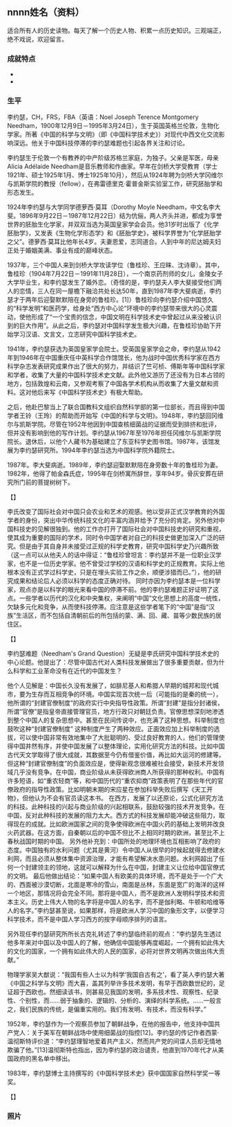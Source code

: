 ## nnnn姓名（资料）

适合所有人的历史读物。每天了解一个历史人物、积累一点历史知识。三观端正，绝不戏说，欢迎留言。  

### 成就特点

- ​
- ​


### 生平

李约瑟，CH，FRS，FBA（英语：Noel Joseph Terence Montgomery Needham，1900年12月9日－1995年3月24日），生于英国英格兰伦敦，生物化学家。所著《中国的科学与文明》（即《中国科学技术史》）对现代中西文化交流影响深远。他关于中国科技停滞的李约瑟难题也引起各界关注和讨论。



李约瑟生于伦敦一个有教养的中产阶级苏格兰家庭，为独子。父亲是军医，母亲Alicia Adélaide Needham是音乐教师和作曲家。早年在剑桥大学受教育（学士1921年、硕士1925年1月、博士1925年10月），然后从1924年聘为剑桥大学冈维尔与凯斯学院的教授（fellow），在弗雷德里克·霍普金斯实验室工作，研究胚胎学和形态发生。

1924年李约瑟与大学同学德萝西·莫耳（Dorothy Moyle Needham，中文名李大斐。1896年9月22日－1987年12月22日）结为伉俪，两人齐头并进，都成为享誉世界的胚胎生化学家，并双双当选为英国皇家学会会员。他31岁时出版了《化学胚胎学》，又发表《生物化学形态学》和《胚胎学史》，被科学界誉为“化学胚胎学之父”。德萝西·莫耳比他年长4岁。夫妻恩爱，志同道合。人到中年的尼达姆夫妇正处于婚姻美满、事业有成的巅峰状态。



1937年，三个中国人来到剑桥大学攻读学位（鲁桂珍、王应睐、沈诗章）。其中，鲁桂珍（1904年7月22日－1991年11月28日），一个南京药剂师的女儿，金陵女子大学毕业生，和李约瑟发生了婚外恋。（奇怪的是，李约瑟夫人李大斐接受他们两人的恋情，三人在同一屋檐下融洽共处长达50年，直到1987年李大斐病逝，李约瑟才于两年后迎娶默默陪在身旁的鲁桂珍。[1]）鲁桂珍向李约瑟介绍中国悠久的“科学发明”和医药学，给身处“西方中心论”环境中的李约瑟带来很大的心灵震动，使他形成了“一个宝贵的信念，中国文明在科学技术史中曾起过从来没被认识到的巨大作用”。从此之后，李约瑟对中国科学发生极大兴趣，在鲁桂珍协助下开始学习汉语、文言文，立志研究中国科学技术史。



1941年，李约瑟获选为英国皇家学会院士。受英国皇家学会之命，李约瑟从1942年到1946年在中国重庆任中英科学合作馆馆长，他为战时中国优秀科学家在西方科学杂志发表研究成果作出了很大的努力，并结识了竺可桢、傅斯年等中国科学家和学者，收集了大量的中国科学技术史文献。此外他又游历了还没有为日本占领的地方，包括敦煌和云南，又参观考察了中国各学术机构从而收集了大量文献和资料。这对他后来写《中国科学技术史》有极大帮助。

之后，他赴巴黎当上了联合国教科文组织自然科学部的第一位部长，而且得到中国学者王铃（王玲）的帮助而开始写《中国的科学与文明》。1948年，李约瑟回冈维尔与凯斯学院。尽管在1952年他因到中国查核细菌战的证据而受到排挤和批评，但并没有影响到他的写作计划。李约瑟从1967年至1976年担任冈维尔与凯斯学院院长。退休后，以他个人藏书为基础建立了东亚科学史图书馆。1987年，该馆发展为李约瑟研究所。1994年李约瑟当选为中国科学院外籍院士。

1987年。李大斐病逝。1989年，李约瑟迎娶默默陪在身旁数十年的鲁桂珍为妻。1982年，他得了帕金森氏症，1995年在剑桥寓所辞世，享年94岁。骨灰安葬在研究所门前的菩提树树下。

【】

李氏改变了国际社会对中国只会农业和艺术的观感。他以受非正式汉学教育的外国学者的身份，突出中华传统科技文化的丰富内涵并给予了充分的肯定。另外他对中国科技史的见解很独到。他的工作亦打开了国际社会对中国科技史的研究和重视，使其成为重要的国际的学术，同时令中国学者对自己的科技史做更加深入广泛的研究。但是由于其自身并未接受过正规的科学史教育，研究中国科学史乃兴趣所致（这一点可以从他夫人的话中得证：“鲁桂珍曾坦言：李约瑟并不是一位职业汉学家，也不是一位历史学家。他不曾受过学校的汉语和科学史的正规教育。实际上他根本没有正式学过科学史，只是在埋头实验工作之余，顺便涉猎而已。”），他的研究成果和结论后人必须以科学的态度正确对待。
同时亦因为李约瑟本是一位科学家，观点亦是以科学的眼光来看中国的停滞不前。他的李约瑟难题正好证明了这点。一些学者以历代的汉化和中央集权，来阐明“中国”文化思想上的高度一统性，欠缺多元化和竞争，从而使科技停滞。应注意是这些学者笔下的“中国”是指“汉族”生活区，而不包括自清朝前后的所包括的蒙、满、回、藏、苗等少数民族的居住区。

【】

李约瑟难题（Needham's Grand Question）无疑是李氏研究中国科学技术史的中心论题。他提出了：尽管中国古代对人类科技发展做出了很多重要贡献，但为什么科学和工业革命没有在近代的中国发生？



他个人见解是：中国长久没有发展了，如腓尼基人和希腊人早期的城邦和现代城市，要为生存而互相竞争的环境。中国实现首次统一后（可能指的是秦的统一），他所谓的“封建官僚制度”的政府实行中央指导性政策。所谓“封建”是指分封诸侯，所谓“官僚”是指皇帝直接管理官员，地方行政只对朝廷负责。官僚思想深刻地渗透到整个中国人的复杂思想中。甚至在民间传说中，也充满了这种思想。科举制度也鼓吹这种“封建官僚制度”
这种制度产生了两种效应。正面效应加上科举制度的选拔，可以使中国非常有效地集中了大批聪明的、受过良好教育的人，他们的管理使得中国井然有序，并使中国发展了以整体理论，实用化研究方法的科技。比如中国古代天文学取得了很大成就，其数据至今仍有借鉴价值，再比如大运河的修建等。
但这种“封建官僚制度”的负面效应是，使得新观念很难被社会接受，新技术开发领域几乎没有竞争。在中国，商业阶级从未获得欧洲商人所获得的那种权利。中国有许多短语，如“重农轻商”等，和中国历代的“重农抑商”政策表明了在那些年代的官僚政府的指导性政策。比如明朝末期的宋应星在参加科举失败后撰写《天工开物》，但他认为不会有官员读这本书。
在西方，发展了以还原论，公式化研究方法的科技。此种科技的兴起与商业阶级的兴起相联系，鼓励较强的技术开发竞争。在中国，反对此种科技的发展的阻力太大。西方式的科技发展却能冲破这些阻力，取得现在的成就。比如欧洲国家之间的竞争使得欧洲在中国火药的基础上发明并改良火药武器。在这方面，自秦朝以后的中国不但比不上相同时期的欧洲，甚至比不上春秋战国时期的中国。
另外他补充到：中国所处的地理环境也互相影响了政府的态度。中国独有的水利问题（尤其是黄河）令中国人从很早的时候起就得去修建水利网，而且必须从整体集中资源治理，才能有希望解决水患问题。水利网超出了任何一个封建领主的领地，这就可以解释为什么在中国，封建主义让位给中国官僚式的文明。
最后他做出结论：“如果中国人有欧美的具体环境，而不是处于一个广大的、西面被沙漠切断，北面是寒冷的雪山，南面是丛林，东面是宽广的海洋的这样一个地区，那情况将会完全不同。那将是中国人，而不是欧洲人发明科学技术和资本主义。历史上伟大人物的名字将是中国人的名字，而不是伽利略、牛顿和哈维等人的名字。”李约瑟甚至说，如果那样，将是欧洲人学习中国的象形文字，以便学习科学技术，而不是中国人学习西方的按字母顺序排列的语言。

另外现任李约瑟研究所所长古克礼转述了李约瑟临终前的观点：“李约瑟先生透过他多年来对中国以及中国人的了解，他确信中国能够再度崛起，一个拥有如此伟大的文化的国家，一个拥有如此伟大的人民的国家，必将对世界文明再次做出伟大贡献。”



物理学家吴大猷说：“我国有些人士以为科学‘我国自古有之’，看了英人李约瑟大著《中国之科学与文明》而大喜，盖其列举许多技术发明，有早于西欧数世纪的，足证超于西欧也。然细读该书，则甚易见我国的发明，多系技术性、观察性、纪录性、个别性，而……弱于抽象的、逻辑的、分析的、演绎的科学系统。……一般言之，我们民族的传统，是偏重实用的。我们有发明、有技术，而没有科学。”



1952年，李约瑟作为一个观察员参加了朝鲜战争，在他的报告中，他支持中国共产党人：关于美军在朝鲜战场中使用细菌战的指控[12]。李约瑟的传记作者西蒙·温彻斯特评价道：“李约瑟理智地爱着共产主义，然而共产党的间谍人员却无情地欺骗了他。”[13]温彻斯特也指出，因为李约瑟的政治谴责，他直到1970年代才从美国政府的黑名单中移出。

1983年，李约瑟博士主持撰写的《中国科学技术史》获中国国家自然科学奖一等奖。



【】

### 照片

